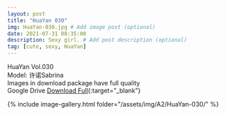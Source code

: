 ```yaml
---
layout: post
title: "HuaYan 030"
img: HuaYan-030.jpg # Add image post (optional)
date: 2021-07-31 08:35:00
description: Sexy girl. # Add post description (optional)
tag: [cute, sexy, HuaYan]
---
```

HuaYan Vol.030  
Model: 许诺Sabrina    
Images in download package have full quality                    
Google Drive [Download Full](http://gestyy.com/eoSltX){:target="_blank"}

{% include image-gallery.html folder="/assets/img/A2/HuaYan-030/" %}
